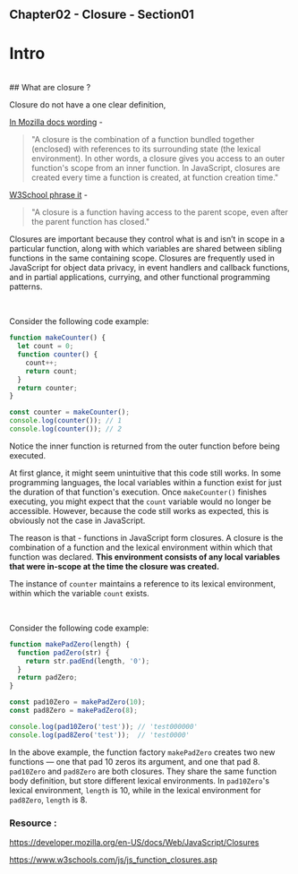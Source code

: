 

## Chapter02 - Closure - Section01

# Intro

<br>
## What are closure ?

Closure do not have a one clear definition, 

[In Mozilla docs wording](https://developer.mozilla.org/en-US/docs/Web/JavaScript/Closures) -
> "A closure is the combination of a function bundled together (enclosed) with references to its surrounding state (the lexical environment). In other words, a closure gives you access to an outer function's scope from an inner function. In JavaScript, closures are created every time a function is created, at function creation time."

[W3School phrase it](https://www.w3schools.com/js/js_function_closures.asp) - 
> "A closure is a function having access to the parent scope, even after the parent function has closed."

Closures are important because they control what is and isn’t in scope in a particular function, along with which variables are shared between sibling functions in the same containing scope.
Closures are frequently used in JavaScript for object data privacy, in event handlers and callback functions, and in partial applications, currying, and other functional programming patterns.


<br>

Consider the following code example:
```js
function makeCounter() {
  let count = 0;
  function counter() {
    count++;
    return count;
  }
  return counter;
}

const counter = makeCounter();
console.log(counter()); // 1
console.log(counter()); // 2

```

Notice the inner function is returned from the outer function before being executed.

At first glance, it might seem unintuitive that this code still works. In some programming languages, the local variables within a function exist for just the duration of that function's execution. Once `makeCounter()` finishes executing, you might expect that the `count` variable would no longer be accessible. However, because the code still works as expected, this is obviously not the case in JavaScript.

The reason is that - functions in JavaScript form closures. 
A closure is the combination of a function and the lexical environment within which that function was declared. 
**This environment consists of any local variables that were in-scope at the time the closure was created.** 

The instance of `counter` maintains a reference to its lexical environment, within which the variable `count` exists.

<br>

Consider the following code example:

```js
function makePadZero(length) {
  function padZero(str) {
    return str.padEnd(length, '0');
  }
  return padZero;
}

const pad10Zero = makePadZero(10);
const pad8Zero = makePadZero(8);

console.log(pad10Zero('test')); // 'test000000'
console.log(pad8Zero('test'));  // 'test0000'

```

In the above example, the function factory `makePadZero` creates two new functions — one that pad 10 zeros its argument, and one that pad 8.
`pad10Zero` and `pad8Zero` are both closures. They share the same function body definition, but store different lexical environments. In `pad10Zero`'s lexical environment, `length` is 10, while in the lexical environment for `pad8Zero`, `length` is 8.


### Resource : 

https://developer.mozilla.org/en-US/docs/Web/JavaScript/Closures

https://www.w3schools.com/js/js_function_closures.asp